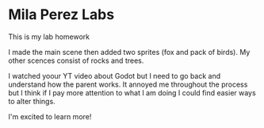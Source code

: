 # Mila Perez Labs
 This is my lab homework

 I made the main scene then added two sprites (fox and pack of birds).
 My other scences consist of rocks and trees.

 I watched yoour YT video about Godot but I need to go back and understand how the parent works. 
 It annoyed me throughout the process but 
 I think if I pay more attention to what I am doing I could find easier ways to alter things.

I'm excited to learn more! 